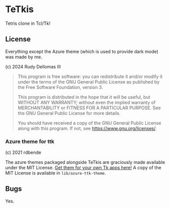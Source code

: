 # TeTkis

Tetris clone in Tcl/Tk!

## License
Everything except the Azure theme (which is used to provide dark mode) was made by me.

(c) 2024 Rudy Dellomas III

> This program is free software: you can redistribute it and/or modify it under the terms of the GNU General Public License as published by the Free Software Foundation, version 3.
> 
> This program is distributed in the hope that it will be useful, but WITHOUT ANY WARRANTY; without even the implied warranty of MERCHANTABILITY or FITNESS FOR A PARTICULAR PURPOSE. See the GNU General Public License for more details.
> 
> You should have received a copy of the GNU General Public License along with this program. If not, see <https://www.gnu.org/licenses/>.

### Azure theme for ttk
(c) 2021 rdbende

The azure themes packaged alongside TeTkis are graciously made available under the MIT License.
[Get them for your own Tk apps here!](https://github.com/rdbende/Azure-ttk-theme/tree/main) 
A copy of the MIT License is available in `lib/azure-ttk-theme`.

## Bugs

Yes.
